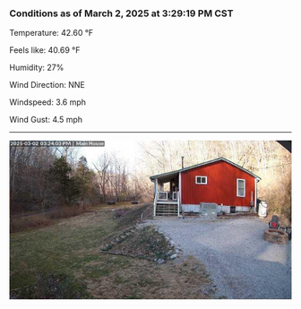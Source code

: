 ### Conditions as of March 2, 2025 at 3:29:19 PM CST 

Temperature: 42.60 &deg;F

Feels like: 40.69 &deg;F

Humidity: 27%

Wind Direction: NNE

Windspeed: 3.6 mph

Wind Gust: 4.5 mph

---

<img src="./images/latest.jpeg"/>

